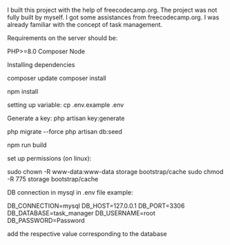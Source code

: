 I built this project with the help of freecodecamp.org. The project was not fully built by myself. I got some assistances from freecodecamp.org. I was already familiar with the concept of task management.

Requirements on the server should be:

PHP>=8.0
Composer
Node


Installing dependencies

composer update
composer install

npm install

setting up variable:
cp .env.example .env

Generate a key:
php artisan key:generate


php migrate --force
php artisan db:seed

npm run build

set up permissions (on linux):

sudo chown -R www-data:www-data storage bootstrap/cache
sudo chmod -R 775 storage bootstrap/cache




DB connection in mysql in .env file example:

DB_CONNECTION=mysql
DB_HOST=127.0.0.1
DB_PORT=3306
DB_DATABASE=task_manager
DB_USERNAME=root
DB_PASSWORD=Password

add the respective value corresponding to the database